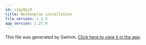 ```yaml
---
id: c1qy8pj9
title: Wochenplan installation
file_version: 1.1.3
app_version: 1.27.0
---
```


This file was generated by Swimm. [Click here to view it in the app](https://app.swimm.io/repos/Z2l0aHViJTNBJTNBd29jaGVucGxhbiUzQSUzQVBhbG1hckhlYWxlcg==/playlists/c1qy8pj9).
